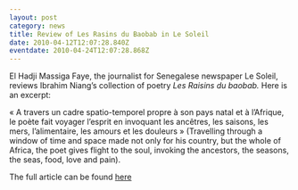 ```yaml
---
layout: post
category: news
title: Review of Les Rasins du Baobab in Le Soleil
date: 2010-04-12T12:07:28.840Z
eventdate: 2010-04-24T12:07:28.868Z
---
```

El Hadji Massiga Faye, the journalist for Senegalese newspaper Le Soleil, reviews Ibrahim Niang’s collection of poetry *Les Raisins du baobab.* Here is an excerpt:

« A travers un cadre spatio-temporel propre à son pays natal et à l’Afrique, le poète fait voyager l’esprit en invoquant les ancêtres, les saisons, les mers, l’alimentaire, les amours et les douleurs » (Travelling through a window of time and space made not only for his country, but the whole of Africa, the poet gives flight to the soul, invoking the ancestors, the seasons, the seas, food, love and pain).

The full article can be found [here](http://fr.allafrica.com/stories/201004260899.html "le soleil")